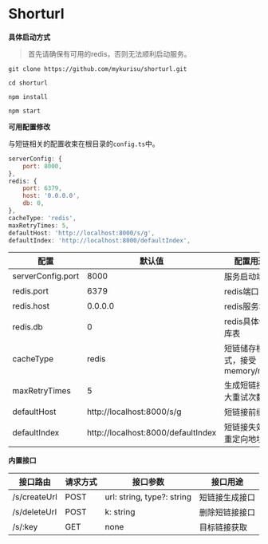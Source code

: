 # Shorturl

**具体启动方式**

> 首先请确保有可用的redis，否则无法顺利启动服务。

```
git clone https://github.com/mykurisu/shorturl.git

cd shorturl

npm install

npm start
```

**可用配置修改**

与短链相关的配置收束在根目录的`config.ts`中。

```js
serverConfig: {
    port: 8000,
},
redis: {
    port: 6379,
    host: '0.0.0.0',
    db: 0,
},
cacheType: 'redis',
maxRetryTimes: 5,
defaultHost: 'http://localhost:8000/s/g',
defaultIndex: 'http://localhost:8000/defaultIndex',
```

| 配置 | 默认值 | 配置用途 |
| ---- | ---- | ---- |
| serverConfig.port | 8000 | 服务启动端口 |
| redis.port | 6379 | redis端口 |
| redis.host | 0.0.0.0 | redis服务地址 |
| redis.db | 0 | redis具体储存库表 |
| cacheType | redis | 短链储存模式，接受memory/redis |
| maxRetryTimes | 5 | 生成短链接最大重试次数 |
| defaultHost | http://localhost:8000/s/g | 短链接前缀 |
| defaultIndex | http://localhost:8000/defaultIndex | 短链接失效后重定向地址 |

**内置接口**

| 接口路由 | 请求方式 | 接口参数 | 接口用途 |
| ---- | ---- | ---- | ---- |
| /s/createUrl | POST | url: string, type?: string | 短链接生成接口 |
| /s/deleteUrl | POST | k: string | 删除短链接接口 |
| /s/:key | GET | none | 目标链接获取 |